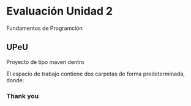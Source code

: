 # Evaluación Unidad 2
Fundamentos de Programción
## UPeU
Proyecto de tipo maven dentro

El espacio de trabajo contiene dos carpetas de forma predeterminada, donde:


### Thank you